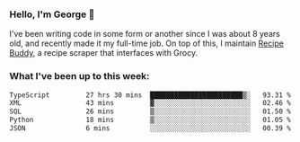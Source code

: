 ### Hello, I'm George 👋

I've been writing code in some form or another since I was about 8 years old, and recently made it my full-time job. On top of this, I maintain [Recipe Buddy](https://github.com/georgegebbett/recipe-buddy), a recipe scraper that interfaces with Grocy.  

<!--
**georgegebbett/georgegebbett** is a ✨ _special_ ✨ repository because its `README.md` (this file) appears on your GitHub profile.

Here are some ideas to get you started:

- 🔭 I’m currently working on ...
- 🌱 I’m currently learning ...
- 👯 I’m looking to collaborate on ...
- 🤔 I’m looking for help with ...
- 💬 Ask me about ...
- 📫 How to reach me: ...
- 😄 Pronouns: ...
- ⚡ Fun fact: ...
-->

### What I've been up to this week:
<!--START_SECTION:waka-->

```txt
TypeScript         27 hrs 30 mins  ███████████████████████▒░   93.31 %
XML                43 mins         ▓░░░░░░░░░░░░░░░░░░░░░░░░   02.46 %
SQL                26 mins         ▒░░░░░░░░░░░░░░░░░░░░░░░░   01.50 %
Python             18 mins         ▒░░░░░░░░░░░░░░░░░░░░░░░░   01.05 %
JSON               6 mins          ░░░░░░░░░░░░░░░░░░░░░░░░░   00.39 %
```

<!--END_SECTION:waka-->
